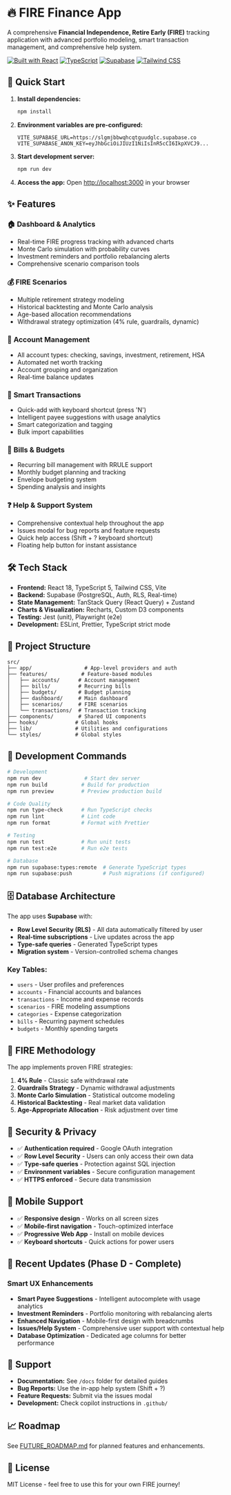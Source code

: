 # 🔥 FIRE Finance App

A comprehensive **Financial Independence, Retire Early (FIRE)** tracking application with advanced portfolio modeling, smart transaction management, and comprehensive help system.

[![Built with React](https://img.shields.io/badge/React-18-blue)](https://reactjs.org/)
[![TypeScript](https://img.shields.io/badge/TypeScript-5-blue)](https://www.typescriptlang.org/)
[![Supabase](https://img.shields.io/badge/Supabase-PostgreSQL-green)](https://supabase.com)
[![Tailwind CSS](https://img.shields.io/badge/Tailwind-CSS-blue)](https://tailwindcss.com)

## 🚀 Quick Start

1. **Install dependencies:**
   ```bash
   npm install
   ```

2. **Environment variables are pre-configured:**
   ```env
   VITE_SUPABASE_URL=https://slgmjbbwqhcqtguudglc.supabase.co
   VITE_SUPABASE_ANON_KEY=eyJhbGciOiJIUzI1NiIsInR5cCI6IkpXVCJ9...
   ```

3. **Start development server:**
   ```bash
   npm run dev
   ```

4. **Access the app:**
   Open [http://localhost:3000](http://localhost:3000) in your browser

## ✨ Features

### 🏠 **Dashboard & Analytics**
- Real-time FIRE progress tracking with advanced charts
- Monte Carlo simulation with probability curves
- Investment reminders and portfolio rebalancing alerts
- Comprehensive scenario comparison tools

### 💰 **FIRE Scenarios**
- Multiple retirement strategy modeling
- Historical backtesting and Monte Carlo analysis
- Age-based allocation recommendations
- Withdrawal strategy optimization (4% rule, guardrails, dynamic)

### 🏦 **Account Management**
- All account types: checking, savings, investment, retirement, HSA
- Automated net worth tracking
- Account grouping and organization
- Real-time balance updates

### 📝 **Smart Transactions**
- Quick-add with keyboard shortcut (press 'N')
- Intelligent payee suggestions with usage analytics
- Smart categorization and tagging
- Bulk import capabilities

### 📅 **Bills & Budgets**
- Recurring bill management with RRULE support
- Monthly budget planning and tracking
- Envelope budgeting system
- Spending analysis and insights

### ❓ **Help & Support System**
- Comprehensive contextual help throughout the app
- Issues modal for bug reports and feature requests
- Quick help access (Shift + ? keyboard shortcut)
- Floating help button for instant assistance

## 🛠️ Tech Stack

- **Frontend:** React 18, TypeScript 5, Tailwind CSS, Vite
- **Backend:** Supabase (PostgreSQL, Auth, RLS, Real-time)
- **State Management:** TanStack Query (React Query) + Zustand
- **Charts & Visualization:** Recharts, Custom D3 components
- **Testing:** Jest (unit), Playwright (e2e)
- **Development:** ESLint, Prettier, TypeScript strict mode

## 📁 Project Structure

```
src/
├── app/                 # App-level providers and auth
├── features/           # Feature-based modules
│   ├── accounts/      # Account management
│   ├── bills/         # Recurring bills
│   ├── budgets/       # Budget planning
│   ├── dashboard/     # Main dashboard
│   ├── scenarios/     # FIRE scenarios
│   └── transactions/  # Transaction tracking
├── components/        # Shared UI components
├── hooks/            # Global hooks
├── lib/              # Utilities and configurations
└── styles/           # Global styles
```

## 🔧 Development Commands

```bash
# Development
npm run dev              # Start dev server
npm run build           # Build for production
npm run preview         # Preview production build

# Code Quality
npm run type-check      # Run TypeScript checks
npm run lint            # Lint code
npm run format          # Format with Prettier

# Testing
npm run test            # Run unit tests
npm run test:e2e        # Run e2e tests

# Database
npm run supabase:types:remote  # Generate TypeScript types
npm run supabase:push          # Push migrations (if configured)
```

## 🗄️ Database Architecture

The app uses **Supabase** with:
- **Row Level Security (RLS)** - All data automatically filtered by user
- **Real-time subscriptions** - Live updates across the app
- **Type-safe queries** - Generated TypeScript types
- **Migration system** - Version-controlled schema changes

### Key Tables:
- `users` - User profiles and preferences
- `accounts` - Financial accounts and balances
- `transactions` - Income and expense records
- `scenarios` - FIRE modeling assumptions
- `categories` - Expense categorization
- `bills` - Recurring payment schedules
- `budgets` - Monthly spending targets

## 🎯 FIRE Methodology

The app implements proven FIRE strategies:

1. **4% Rule** - Classic safe withdrawal rate
2. **Guardrails Strategy** - Dynamic withdrawal adjustments
3. **Monte Carlo Simulation** - Statistical outcome modeling
4. **Historical Backtesting** - Real market data validation
5. **Age-Appropriate Allocation** - Risk adjustment over time

## 🔐 Security & Privacy

- ✅ **Authentication required** - Google OAuth integration
- ✅ **Row Level Security** - Users can only access their own data
- ✅ **Type-safe queries** - Protection against SQL injection
- ✅ **Environment variables** - Secure configuration management
- ✅ **HTTPS enforced** - Secure data transmission

## 📱 Mobile Support

- ✅ **Responsive design** - Works on all screen sizes
- ✅ **Mobile-first navigation** - Touch-optimized interface
- ✅ **Progressive Web App** - Install on mobile devices
- ✅ **Keyboard shortcuts** - Quick actions for power users

## 🚀 Recent Updates (Phase D - Complete)

### Smart UX Enhancements
- **Smart Payee Suggestions** - Intelligent autocomplete with usage analytics
- **Investment Reminders** - Portfolio monitoring with rebalancing alerts
- **Enhanced Navigation** - Mobile-first design with breadcrumbs
- **Issues/Help System** - Comprehensive user support with contextual help
- **Database Optimization** - Dedicated age columns for better performance

## 🤝 Support

- **Documentation:** See `/docs` folder for detailed guides
- **Bug Reports:** Use the in-app help system (Shift + ?)
- **Feature Requests:** Submit via the issues modal
- **Development:** Check copilot instructions in `.github/`

## 📈 Roadmap

See [FUTURE_ROADMAP.md](FUTURE_ROADMAP.md) for planned features and enhancements.

## 📄 License

MIT License - feel free to use this for your own FIRE journey!
